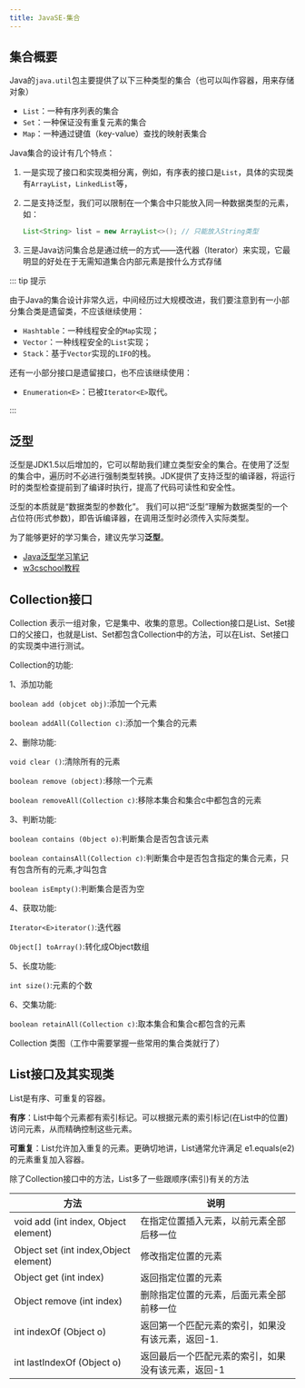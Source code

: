 ```yaml
---
title: JavaSE-集合
---
```


<!-- more -->

## 集合概要

Java的`java.util`包主要提供了以下三种类型的集合（也可以叫作容器，用来存储对象）

- `List`：一种有序列表的集合
- `Set`：一种保证没有重复元素的集合
- `Map`：一种通过键值（key-value）查找的映射表集合

Java集合的设计有几个特点：

1. 一是实现了接口和实现类相分离，例如，有序表的接口是`List`，具体的实现类有`ArrayList`，`LinkedList`等，

2. 二是支持泛型，我们可以限制在一个集合中只能放入同一种数据类型的元素，如：

   ```java
   List<String> list = new ArrayList<>(); // 只能放入String类型
   ```

3. 三是Java访问集合总是通过统一的方式——迭代器（Iterator）来实现，它最明显的好处在于无需知道集合内部元素是按什么方式存储

::: tip 提示

由于Java的集合设计非常久远，中间经历过大规模改进，我们要注意到有一小部分集合类是遗留类，不应该继续使用：

- `Hashtable`：一种线程安全的`Map`实现；
- `Vector`：一种线程安全的`List`实现；
- `Stack`：基于`Vector`实现的`LIFO`的栈。

还有一小部分接口是遗留接口，也不应该继续使用：

- `Enumeration<E>`：已被`Iterator<E>`取代。

:::



## 泛型

泛型是JDK1.5以后增加的，它可以帮助我们建立类型安全的集合。在使用了泛型的集合中，遍历时不必进行强制类型转换。JDK提供了支持泛型的编译器，将运行时的类型检查提前到了编译时执行，提高了代码可读性和安全性。

泛型的本质就是“数据类型的参数化”。 我们可以把“泛型”理解为数据类型的一个占位符(形式参数)，即告诉编译器，在调用泛型时必须传入实际类型。

 为了能够更好的学习集合，建议先学习**泛型**。

-  [Java泛型学习笔记](generics.md)   
-   [w3cschool教程](https://www.w3cschool.cn/java/java-generics.html)

## Collection接口

Collection 表示一组对象，它是集中、收集的意思。Collection接口是List、Set接口的父接口，也就是List、Set都包含Collection中的方法，可以在List、Set接口的实现类中进行测试。


Collection的功能:

1、添加功能

`boolean add (objcet obj)`:添加一个元素

`boolean addAll(Collection c)`:添加一个集合的元素

2、删除功能:

`void clear ()`:清除所有的元素

`boolean remove (object)`:移除一个元素

`boolean removeAll(Collection c)`:移除本集合和集合c中都包含的元素

3、判断功能:

`boolean contains (0bject o)`:判断集合是否包含该元素

`boolean containsAll(Collection c)`:判断集合中是否包含指定的集合元素，只有包含所有的元素,才叫包含

`boolean isEmpty()`:判断集合是否为空

4、获取功能:

`Iterator<E>iterator()`:迭代器

`Object[] toArray()`:转化成Object数组

5、长度功能:

`int size()`:元素的个数

6、交集功能:

`boolean retainAll(Collection c)`:取本集合和集合c都包含的元素



Collection 类图（工作中需要掌握一些常用的集合类就行了）



## List接口及其实现类

 List是有序、可重复的容器。

**有序**：List中每个元素都有索引标记。可以根据元素的索引标记(在List中的位置)访问元素，从而精确控制这些元素。

**可重复**：List允许加入重复的元素。更确切地讲，List通常允许满足 e1.equals(e2) 的元素重复加入容器。

 除了Collection接口中的方法，List多了一些跟顺序(索引)有关的方法

| 方法                                  | 说明                                               |
| ------------------------------------- | -------------------------------------------------- |
| void add (int index, Object element)  | 在指定位置插入元素，以前元素全部后移一位           |
| Object set (int index,Object element) | 修改指定位置的元素                                 |
| Object get (int index)                | 返回指定位置的元素                                 |
| Object remove (int index)             | 删除指定位置的元素，后面元素全部前移一位           |
| int indexOf (Object o)                | 返回第一个匹配元素的索引，如果没有该元素，返回-1.  |
| int lastIndexOf (Object o)            | 返回最后一个匹配元素的索引，如果没有该元素，返回-1 |















